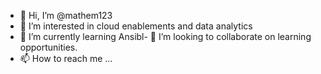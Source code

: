 - 👋 Hi, I’m @mathem123
- 👀 I’m interested in cloud enablements and data analytics
- 🌱 I’m currently learning  Ansibl- 💞️ I’m looking to collaborate on learning opportunities.
- 📫 How to reach me ...

<!---
mathem123/mathem123 is a ✨ special ✨ repository because its `README.md` (this file) appears on your GitHub profile.
You can click the Preview link to take a look at your changes.
--->
